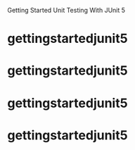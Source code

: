 Getting Started Unit Testing With JUnit 5
# gettingstartedjunit5
# gettingstartedjunit5
# gettingstartedjunit5
# gettingstartedjunit5
